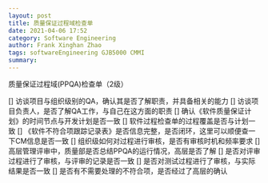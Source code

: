 ```yaml
---
layout: post
title: 质量保证过程域检查单
date: 2021-04-06 17:52
category: Software Engineering
author: Frank Xinghan Zhao
tags: softwareEngineering GJB5000 CMMI
summary: 
---
```


质量保证过程域(PPQA)检查单（2级）






[] 访谈项目与组织级别的QA，确认其是否了解职责，并具备相关的能力
[] 访谈项目负责人，是否了解QA工作，与自己在这方面的职责
[] 确认《软件质量保证计划》的时间节点与开发计划是否一致
[] 软件过程检查单的过程覆盖是否与计划一致
[] 《软件不符合项跟踪记录表》是否信息完整，是否闭环，这里可以顺便查一下CM信息是否一致
[] 组织级如何对过程进行审核，是否有审核时机和频率要求
[] 高层管理评审中，质量部是否总结PPQA的运行情况，高层是否了解
[] 是否对评审过程进行了审核，与评审的记录是否一致
[] 是否对测试过程进行了审核，与实际结果是否一致
[] 是否有不需要处理的不符合项，是否经过了高层的确认
